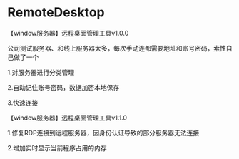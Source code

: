# RemoteDesktop

【window服务器】远程桌面管理工具v1.0.0

公司测试服务器、和线上服务器太多，每次手动连都需要地址和账号密码，索性自己做了一个

1.对服务器进行分类管理

2.自动记住账号密码，数据加密本地保存

3.快速连接

【window服务器】远程桌面管理工具v1.1.0

1.修复RDP连接到远程服务器，因身份认证导致的部分服务器无法连接

2.增加实时显示当前程序占用的内存

